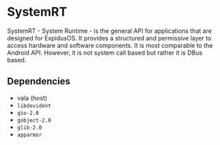 # SystemRT

SystemRT - System Runtime - is the general API for applications that are designed for ExpidusOS. It provides a structured and permissive layer to access hardware and software components. It is most comparable to the Android API. However, it is not system call based but rather it is DBus based.

## Dependencies
* vala (host)
* `libdevident`
* `gio-2.0`
* `gobject-2.0`
* `glib-2.0`
* `apparmor`